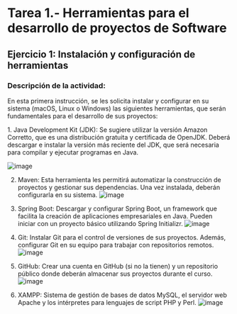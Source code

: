 <h1>Tarea 1.- Herramientas para el desarrollo de proyectos de Software</h1>
<h2>Ejercicio 1: Instalación y configuración de herramientas</h2>
<h3>Descripción de la actividad: </h3>
  <p>En esta primera instrucción, se les solicita instalar y configurar en su sistema (macOS, Linux o Windows) las siguientes herramientas, que serán fundamentales para el desarrollo de sus proyectos:</p>
  1.    Java Development Kit (JDK): Se sugiere utilizar la versión Amazon Corretto, que es una distribución gratuita y certificada de OpenJDK. Deberá descargar e instalar la versión más reciente del JDK, que será necesaria para compilar y ejecutar programas     en Java. 
  
  ![image](https://github.com/user-attachments/assets/b44fde85-8601-4954-8416-1192fd3df9ac)

  2.    Maven: Esta herramienta les permitirá automatizar la construcción de proyectos y gestionar sus dependencias. Una vez instalada, deberán configurarla en su sistema.
  ![image](https://github.com/user-attachments/assets/df53bddc-0977-4ac8-a6e2-eca601098083)
  3.    Spring Boot: Descargar y configurar Spring Boot, un framework que facilita la creación de aplicaciones empresariales en Java. Pueden iniciar con un proyecto básico utilizando Spring Initializr.
  ![image](https://github.com/user-attachments/assets/2371d5e4-a5e5-458a-9e38-4499a961d8b3)
  4.    Git: Instalar Git para el control de versiones de sus proyectos. Además, configurar Git en su equipo para trabajar con repositorios remotos.
    ![image](https://github.com/user-attachments/assets/0e410d29-e6cd-45d4-9008-5dfacb81e476)

  5.    GitHub: Crear una cuenta en GitHub (si no la tienen) y un repositorio público donde deberán almacenar sus proyectos durante el curso.
    ![image](https://github.com/user-attachments/assets/793fa867-7db4-4fb4-afdf-9dea35c8e90c)

  6.    XAMPP: Sistema de gestión de bases de datos MySQL, el servidor web Apache y los intérpretes para lenguajes de script PHP y Perl.
    ![image](https://github.com/user-attachments/assets/4cc0fe19-e155-4413-a955-821c3371e41b)





